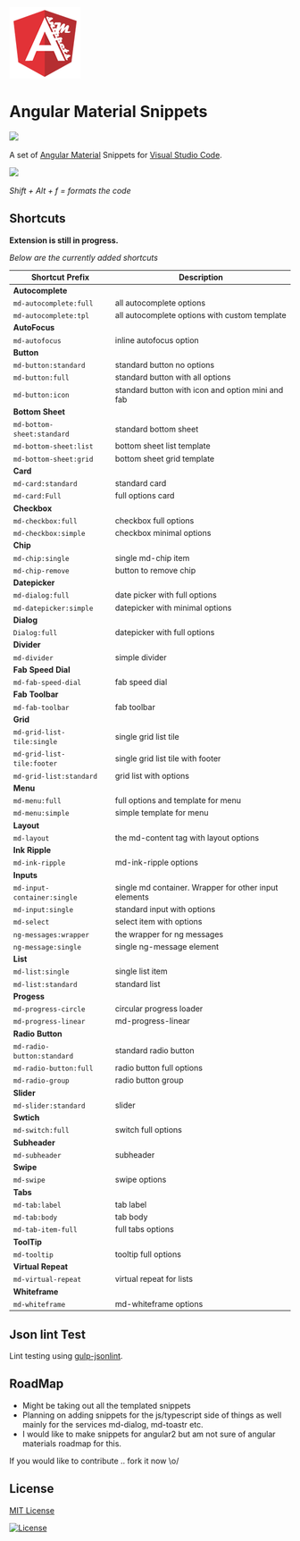 ![](images/icon.png)

# Angular Material Snippets
![](https://gerdi.visualstudio.com/DefaultCollection/_apis/public/build/definitions/1f9f9a18-b192-4a1e-aee8-858193d76db5/2/badge)

A set of [Angular Material](https://material.angularjs.org/latest) Snippets for [Visual Studio Code](https://code.visualstudio.com/). 

![](https://raw.githubusercontent.com/4tron/angular-material-snippets-master/master/images/example.gif)

*Shift + Alt + f =  formats the code*

## Shortcuts

**Extension is still in progress.**

*Below are the currently added shortcuts*

| **Shortcut Prefix** | **Description** |
|---|---|
| **Autocomplete** | |
|`md-autocomplete:full` | all autocomplete options|
|`md-autocomplete:tpl` | all autocomplete options with custom template|
| **AutoFocus** | |
|`md-autofocus` | inline autofocus option|
| **Button** | |
|`md-button:standard` | standard button no options|
|`md-button:full` | standard button with all options|
|`md-button:icon` | standard button with icon and option mini and fab|
| **Bottom Sheet** | |
|`md-bottom-sheet:standard` | standard bottom sheet |
|`md-bottom-sheet:list` | bottom sheet list template |
|`md-bottom-sheet:grid` | bottom sheet grid template |
| **Card** | |
|`md-card:standard` | standard card|
|`md-card:Full` | full options card|
| **Checkbox** | |
|`md-checkbox:full` | checkbox full options|
|`md-checkbox:simple` | checkbox minimal options|
| **Chip** | |
|`md-chip:single` |  single md-chip item|
|`md-chip-remove` |  button to remove chip|
| **Datepicker** | |
|`md-dialog:full` |  date picker with full options|
|`md-datepicker:simple` |  datepicker with minimal options |
| **Dialog** | |
|`Dialog:full` |  datepicker with full options |
| **Divider** | |
|`md-divider` |  simple divider|
| **Fab Speed Dial** | |
|`md-fab-speed-dial` |  fab speed dial|
| **Fab Toolbar** | |
|`md-fab-toolbar` |  fab toolbar|
| **Grid** | |
|`md-grid-list-tile:single` |  single grid list tile|
|`md-grid-list-tile:footer` |  single grid list tile with footer|
|`md-grid-list:standard` |  grid list with options|
| **Menu** | |
|`md-menu:full` |  full options and template for menu|
|`md-menu:simple` |  simple template for menu|
| **Layout** | |
|`md-layout` |  the md-content tag with layout options|
| **Ink Ripple** | |
|`md-ink-ripple` | md-ink-ripple options|
| **Inputs** | |
|`md-input-container:single` | single md container. Wrapper for other input elements|
|`md-input:single` | standard input with options|
|`md-select` | select item with options|
|`ng-messages:wrapper` | the wrapper for ng messages|
|`ng-message:single` | single ng-message element|
| **List** | |
|`md-list:single` | single list item |
|`md-list:standard` | standard list |
| **Progess** | |
|`md-progress-circle` | circular progress loader|
|`md-progress-linear` | md-progress-linear|
| **Radio Button** | |
|`md-radio-button:standard` |standard radio button|
|`md-radio-button:full` | radio button full options|
|`md-radio-group` | radio button group|
| **Slider** | |
|`md-slider:standard` | slider|
| **Swtich** | |
|`md-switch:full` | switch full options|
| **Subheader** | |
|`md-subheader` | subheader|
| **Swipe** | |
|`md-swipe` | swipe options|
| **Tabs** | |
|`md-tab:label` | tab label|
|`md-tab:body` | tab body|
|`md-tab-item-full` | full tabs options|
| **ToolTip** | |
|`md-tooltip` | tooltip full options|
| **Virtual Repeat** | |
|`md-virtual-repeat` | virtual repeat for lists|
| **Whiteframe** | |
|`md-whiteframe` | md-whiteframe options|


## Json lint Test
Lint testing using [gulp-jsonlint](https://www.npmjs.com/package/gulp-jsonlint).

## RoadMap
 - Might be taking out all the templated snippets
 - Planning on adding snippets for the js/typescript side of things as well mainly for the services md-dialog, md-toastr etc.
 - I would like to make snippets for angular2 but am not sure of angular materials roadmap for this.

If you would like to contribute .. fork it now \o/

## License

[MIT License] 

[![License][license-badge]][MIT License]

[MIT License]: http://en.wikipedia.org/wiki/MIT_License
[license-badge]: https://img.shields.io/badge/license-MIT-blue.svg
